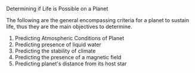 Determining if Life is Possible on a Planet

The following are the general encompassing criteria for a planet to sustain life,
thus they are the main objectives to determine.

1. Predicting Atmospheric Conditions of Planet
2. Predicting presence of liquid water
3. Predicting the stability of climate
4. Predicting the presence of a magnetic field
5. Predicting planet's distance from its host star